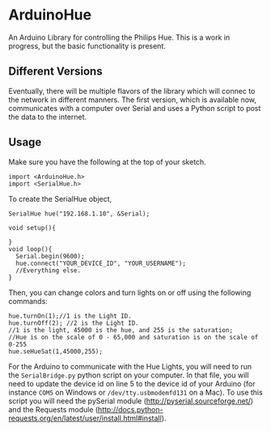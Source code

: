 ArduinoHue
==========

An Arduino Library for controlling the Philips Hue. This is a work in progress, but the basic functionality is present.

## Different Versions ##
Eventually, there will be multiple flavors of the library which will connec to the network in different manners. The first version, which is available now, communicates with a computer over Serial and uses a Python script to post the data to the internet.

## Usage ##
Make sure you have the following at the top of your sketch.
```
import <ArduinoHue.h>
import <SerialHue.h>
```

To create the SerialHue object, 

```
SerialHue hue("192.168.1.10", &Serial);

void setup(){

}
void loop(){
  Serial.begin(9600);
  hue.connect("YOUR_DEVICE_ID", "YOUR_USERNAME");
  //Everything else.
}
```

Then, you can change colors and turn lights on or off using the following commands:

```
hue.turnOn(1);//1 is the Light ID.
hue.turnOff(2); //2 is the Light ID.
//1 is the light, 45000 is the hue, and 255 is the saturation;
//Hue is on the scale of 0 - 65,000 and saturation is on the scale of 0-255
hue.seHueSat(1,45000,255);
```

For the Arduino to communicate with the Hue Lights, you will need to run the `SerialBridge.py` python script on your computer. In that file, you will need to update the device id on line 5 to the device id of your Arduino (for instance `COM5` on Windows or `/dev/tty.usbmodemfd131` on a Mac).
To use this script you will need the pySerial module (http://pyserial.sourceforge.net/) and the Requests module (http://docs.python-requests.org/en/latest/user/install.html#install).
